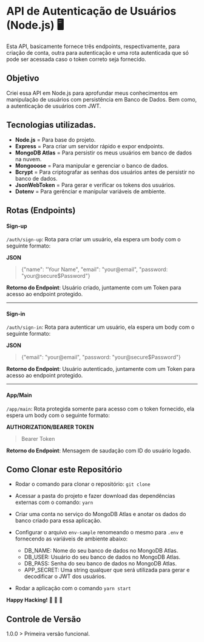 # API de Autenticação de Usuários (Node.js) :desktop_computer:

Esta API, basicamente fornece três endpoints, respectivamente, para criação de conta, outra para autenticação e uma rota autenticada que só pode ser acessada caso o token correto seja fornecido.

## Objetivo

Criei essa API em Node.js para aprofundar meus conhecimentos em manipulação de usuários com persistência em Banco de Dados. Bem como, a autenticação de usuários com JWT.

## Tecnologias utilizadas.

- **Node.js** = Para base do projeto.
- **Express** = Para criar um servidor rápido e expor endpoints.
- **MongoDB Atlas** = Para persistir os meus usuários em banco de dados na nuvem.
- **Mongooose** = Para manipular e gerenciar o banco de dados.
- **Bcrypt** = Para criptografar as senhas dos usuários antes de persistir no banco de dados.
- **JsonWebToken** = Para gerar e verificar os tokens dos usuários.
- **Dotenv** = Para gerênciar e manipular variáveis de ambiente.

## Rotas (Endpoints)

#### Sign-up

`/auth/sign-up`: Rota para criar um usuário, ela espera um body com o seguinte formato:

**JSON**

> {"name": "Your Name", "email": "your@email", "password: "your@secure\$Password"}

**Retorno do Endpoint**: Usuário criado, juntamente com um Token para acesso ao endpoint protegido.

---

#### Sign-in

`/auth/sign-in`: Rota para autenticar um usuário, ela espera um body com o seguinte formato:

**JSON**

> {"email": "your@email", "password: "your@secure\$Password"}

**Retorno do Endpoint**: Usuário autenticado, juntamente com um Token para acesso ao endpoint protegido.

---

#### App/Main

`/app/main`: Rota protegida somente para acesso com o token fornecido, ela espera um body com o seguinte formato:

**AUTHORIZATION/BEARER TOKEN**

> Bearer Token

**Retorno do Endpoint**: Mensagem de saudação com ID do usuário logado.

## Como Clonar este Repositório

- Rodar o comando para clonar o repositório: `git clone `

- Acessar a pasta do projeto e fazer download das dependências externas com o comando: `yarn`

- Criar uma conta no serviço do MongoDB Atlas e anotar os dados do banco criado para essa aplicação.

- Configurar o arquivo `env-sample` renomeando o mesmo para `.env` e fornecendo as variáveis de ambiente abaixo:

  - DB_NAME: Nome do seu banco de dados no MongoDB Atlas.
  - DB_USER: Usuário do seu banco de dados no MongoDB Atlas.
  - DB_PASS: Senha do seu banco de dados no MongoDB Atlas.
  - APP_SECRET: Uma string qualquer que será utilizada para gerar e decodificar o JWT dos usuários.

- Rodar a aplicação com o comando `yarn start`

**Happy Hacking!** :rocket: :rocket: :rocket:

## Controle de Versão

1.0.0 > Primeira versão funcional.
